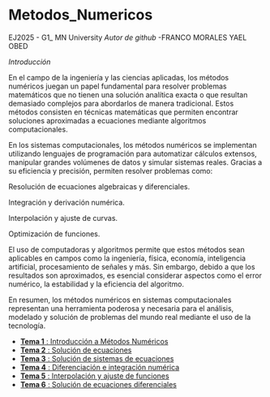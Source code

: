 # Metodos_Numericos


EJ2025 - G1_ MN
University
*Autor de github*
-FRANCO MORALES YAEL OBED 

*Introducción*

En el campo de la ingeniería y las ciencias aplicadas, los métodos numéricos juegan un papel fundamental para resolver problemas matemáticos que no tienen una solución analítica exacta o que resultan demasiado complejos para abordarlos de manera tradicional. Estos métodos consisten en técnicas matemáticas que permiten encontrar soluciones aproximadas a ecuaciones mediante algoritmos computacionales.

En los sistemas computacionales, los métodos numéricos se implementan utilizando lenguajes de programación para automatizar cálculos extensos, manipular grandes volúmenes de datos y simular sistemas reales. Gracias a su eficiencia y precisión, permiten resolver problemas como:

Resolución de ecuaciones algebraicas y diferenciales.

Integración y derivación numérica.

Interpolación y ajuste de curvas.

Optimización de funciones.

El uso de computadoras y algoritmos permite que estos métodos sean aplicables en campos como la ingeniería, física, economía, inteligencia artificial, procesamiento de señales y más. Sin embargo, debido a que los resultados son aproximados, es esencial considerar aspectos como el error numérico, la estabilidad y la eficiencia del algoritmo.

En resumen, los métodos numéricos en sistemas computacionales representan una herramienta poderosa y necesaria para el análisis, modelado y solución de problemas del mundo real mediante el uso de la tecnología.
- [**Tema 1** : Introducción a Métodos Numéricos](Tema1.md)
- [**Tema 2** : Solución de ecuaciones](Tema2.md)
- [**Tema 3** : Solución de sistemas de ecuaciones](Tema3.md)
- [**Tema 4** : Diferenciación e integración numérica](Tema4.md)
- [**Tema 5** : Interpolación y ajuste de funciones](Tema5.md)
- [**Tema 6** : Solución de ecuaciones diferenciales](Tema6.md)
